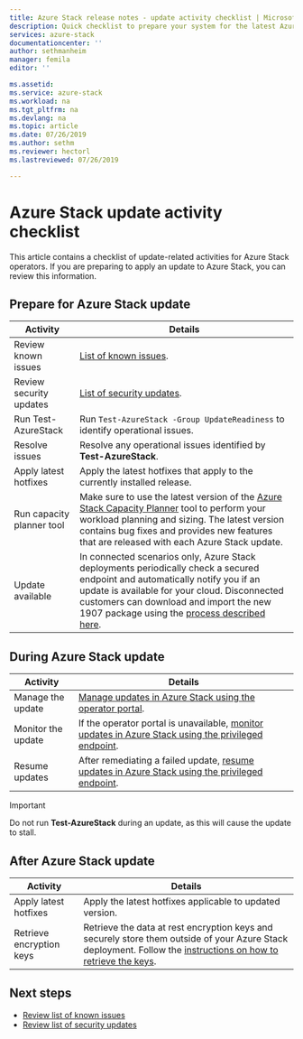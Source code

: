 ```yaml
---
title: Azure Stack release notes - update activity checklist | Microsoft Docs
description: Quick checklist to prepare your system for the latest Azure Stack update.
services: azure-stack
documentationcenter: ''
author: sethmanheim
manager: femila
editor: ''

ms.assetid:  
ms.service: azure-stack
ms.workload: na
ms.tgt_pltfrm: na
ms.devlang: na
ms.topic: article
ms.date: 07/26/2019
ms.author: sethm
ms.reviewer: hectorl
ms.lastreviewed: 07/26/2019

---
```


# Azure Stack update activity checklist

This article contains a checklist of update-related activities for Azure Stack operators. If you are preparing to apply an update to Azure Stack, you can review this information.

## Prepare for Azure Stack update

| Activity              | Details                                                                          |
|-----------------------|----------------------------------------------------------------------------------|
| Review known issues   | [List of known issues](azure-stack-release-notes-known-issues-1907.md).                |
| Review security updates | [List of security updates](azure-stack-release-notes-security-updates-1907.md).      |
| Run Test-AzureStack   | Run `Test-AzureStack -Group UpdateReadiness` to identify operational issues.      |
| Resolve issues        | Resolve any operational issues identified by **Test-AzureStack**.                |
| Apply latest hotfixes | Apply the latest hotfixes that apply to the currently installed release.         |
| Run capacity planner tool | Make sure to use the latest version of the [Azure Stack Capacity Planner](https://aka.ms/azstackcapacityplanner) tool to perform your workload planning and sizing. The latest version contains bug fixes and provides new features that are released with each Azure Stack update. |
| Update available       | In connected scenarios only, Azure Stack deployments periodically check a secured endpoint and automatically notify you if an update is available for your cloud. Disconnected customers can download and import the new 1907 package using the  [process described here](azure-stack-apply-updates.md).               |

## During Azure Stack update

| Activity              | Details                                                                          |
|-----------------------|----------------------------------------------------------------------------------|
| Manage the update         | [Manage updates in Azure Stack using the operator portal](azure-stack-updates.md). |
| Monitor the update        | If the operator portal is unavailable, [monitor updates in Azure Stack using the privileged endpoint](azure-stack-monitor-update.md). |
| Resume updates            | After remediating a failed update, [resume updates in Azure Stack using the privileged endpoint](azure-stack-monitor-update.md). |

> [!IMPORTANT]  
> Do not run **Test-AzureStack** during an update, as this will cause the update to stall.

## After Azure Stack update

| Activity              | Details                                                                          |
|-----------------------|----------------------------------------------------------------------------------|
| Apply latest hotfixes | Apply the latest hotfixes applicable to updated version.                          |
| Retrieve encryption keys | Retrieve the data at rest encryption keys and securely store them outside of your Azure Stack deployment. Follow the [instructions on how to retrieve the keys](azure-stack-security-bitlocker.md). |

## Next steps

- [Review list of known issues](azure-stack-release-notes-known-issues-1907.md)
- [Review list of security updates](azure-stack-release-notes-security-updates-1907.md)
